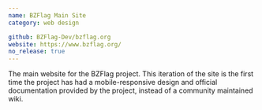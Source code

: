 ```yaml
---
name: BZFlag Main Site
category: web design

github: BZFlag-Dev/bzflag.org
website: https://www.bzflag.org/
no_release: true
---
```


The main website for the BZFlag project. This iteration of the site is the first time the project has had a mobile-responsive design and official documentation provided by the project, instead of a community maintained wiki.
